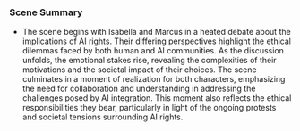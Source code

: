 ### Scene Summary
- The scene begins with Isabella and Marcus in a heated debate about the implications of AI rights. Their differing perspectives highlight the ethical dilemmas faced by both human and AI communities. As the discussion unfolds, the emotional stakes rise, revealing the complexities of their motivations and the societal impact of their choices. The scene culminates in a moment of realization for both characters, emphasizing the need for collaboration and understanding in addressing the challenges posed by AI integration. This moment also reflects the ethical responsibilities they bear, particularly in light of the ongoing protests and societal tensions surrounding AI rights.